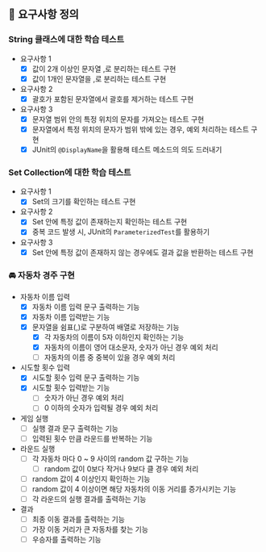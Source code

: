 ## 🥭 요구사항 정의
### String 클래스에 대한 학습 테스트
- 요구사항 1
  - [x] 값이 2개 이상인 문자열 ,로 분리하는 테스트 구현
  - [x] 값이 1개인 문자열을 ,로 분리하는 테스트 구현
- 요구사항 2
  - [x] 괄호가 포함된 문자열에서 괄호를 제거하는 테스트 구현
- 요구사항 3
  - [x] 문자열 범위 안의 특정 위치의 문자를 가져오는 테스트 구현
  - [x] 문자열에서 특정 위치의 문자가 범위 밖에 있는 경우, 예외 처리하는 테스트 구현
  - [x] JUnit의 `@DisplayName`을 활용해 테스트 메소드의 의도 드러내기

### Set Collection에 대한 학습 테스트
- 요구사항 1
  - [x] Set의 크기를 확인하는 테스트 구현
- 요구사항 2
  - [x] Set 안에 특정 값이 존재하는지 확인하는 테스트 구현
  - [x] 중복 코드 발생 시, JUnit의 `ParameterizedTest`를 활용하기
- 요구사항 3
  - [x] Set 안에 특정 값이 존재하지 않는 경우에도 결과 값을 반환하는 테스트 구현

### 🚘 자동차 경주 구현
- 자동차 이름 입력
  - [x] 자동차 이름 입력 문구 출력하는 기능
  - [x] 자동차 이름 입력받는 기능
  - [x] 문자열을 쉼표(,)로 구분하여 배열로 저장하는 기능
    - [x] 각 자동차의 이름이 5자 이하인지 확인하는 기능
    - [x] 자동차의 이름이 영어 대소문자, 숫자가 아닌 경우 예외 처리
    - [ ] 자동차의 이름 중 중복이 있을 경우 예외 처리

- 시도할 횟수 입력
  - [x] 시도할 횟수 입력 문구 출력하는 기능
  - [x] 시도할 횟수 입력받는 기능
    - [ ] 숫자가 아닌 경우 예외 처리
    - [ ] 0 이하의 숫자가 입력될 경우 예외 처리

- 게임 실행
  - [ ] 실행 결과 문구 출력하는 기능
  - [ ] 입력된 횟수 만큼 라운드를 반복하는 기능

- 라운드 실행
  - [ ] 각 자동차 마다 0 ~ 9 사이의 random 값 구하는 기능
    - [ ] random 값이 0보다 작거나 9보다 클 경우 예외 처리
  - [ ] random 값이 4 이상인지 확인하는 기능
  - [ ] random 값이 4 이상이면 해당 자동차의 이동 거리를 증가시키는 기능
  - [ ] 각 라운드의 실행 결과를 출력하는 기능

- 결과
  - [ ] 최종 이동 결과를 출력하는 기능
  - [ ] 가장 이동 거리가 큰 자동차를 찾는 기능
  - [ ] 우승자를 출력하는 기능